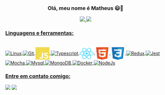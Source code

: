<div align="center">
  <h3>
    Olá, meu nome é Matheus 😃👋
  </h3>
</div>

<div align="center">
  <a href="https://github.com/yMaatheus">
  <img height="160rem" src="https://github-readme-stats.vercel.app/api?username=yMaatheus&show_icons=true&theme=dark&include_all_commits=true&count_private=true"/>
  <img height="160rem" src="https://github-readme-stats.vercel.app/api/top-langs/?username=yMaatheus&layout=compact&langs_count=10&theme=dark"/>
</div>

### Linguagens e ferramentas:
<br>

<div style="display: inline_block">
  <img align="center" alt="Linux" height="45" width="45" src="https://cdn.jsdelivr.net/gh/devicons/devicon/icons/linux/linux-original.svg">
  <img align="center" alt="Git" height="45" width="45" src="https://cdn.jsdelivr.net/gh/devicons/devicon/icons/git/git-original-wordmark.svg">
  <img align="center" alt="Js" height="40" width="45" src="https://raw.githubusercontent.com/devicons/devicon/master/icons/javascript/javascript-plain.svg">
  <img align="center" alt="Typescript" height="40" width="40" src="https://cdn.jsdelivr.net/gh/devicons/devicon/icons/typescript/typescript-original.svg">
  <img align="center" alt="React" height="40" width="45" src="https://raw.githubusercontent.com/devicons/devicon/master/icons/react/react-original.svg">
  <img align="center" alt="HTML" height="40" width="45" src="https://raw.githubusercontent.com/devicons/devicon/master/icons/html5/html5-original.svg">
  <img align="center" alt="CSS" height="40" width="45" src="https://raw.githubusercontent.com/devicons/devicon/master/icons/css3/css3-original.svg">
  <img align="center" alt="Redux" height="45" width="45" src="https://cdn.jsdelivr.net/gh/devicons/devicon/icons/redux/redux-original.svg">
  <img align="center" alt="Jest" height="45" width="45" src="https://cdn.jsdelivr.net/gh/devicons/devicon/icons/jest/jest-plain.svg">
  <img align="center" alt="Mocha" height="45" width="45" src="https://cdn.jsdelivr.net/gh/devicons/devicon/icons/mocha/mocha-plain.svg">
  <img align="center" alt="Mysql" height="45" width="45" src="https://cdn.jsdelivr.net/gh/devicons/devicon/icons/mysql/mysql-original-wordmark.svg">
  <img align="center" alt="MongoDB" height="45" width="45" src="https://cdn.jsdelivr.net/gh/devicons/devicon/icons/mongodb/mongodb-original-wordmark.svg">
  <img align="center" alt="Docker" height="45" width="45" src="https://cdn.jsdelivr.net/gh/devicons/devicon/icons/docker/docker-original-wordmark.svg">
  <img align="center" alt="NodeJs" height="45" width="45" src="https://cdn.jsdelivr.net/gh/devicons/devicon/icons/nodejs/nodejs-original-wordmark.svg">
</div>

### Entre em contato comigo:

<div>
  <a href = "mailto:profissional.ymatheus@gmail.com"><img src="https://img.shields.io/badge/-Gmail-%23333?style=for-the-badge&logo=gmail&logoColor=white" target="_blank"></a>
  <a href="https://www.linkedin.com/in/ymaatheus" target="_blank"><img src="https://img.shields.io/badge/LinkedIn-0077B5?style=for-the-badge&logo=linkedin&logoColor=white" target="_blank"></a> 
</div>
